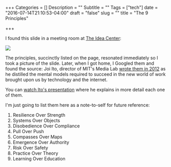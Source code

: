 +++
Categories = []
Description = ""
Subtitle = ""
Tags = ["tech"]
date = "2016-07-14T21:10:53-04:00"
draft = "false"
slug = ""
title = "The 9 Principles"

+++

I found this slide in a meeting room at [The Idea Center](http://www.theideacenter.co): 

<img src="https://67.media.tumblr.com/2310dd5921f5742e43873efe4187ac86/tumblr_oac1a49Eqv1qz7ur9o1_1280.jpg">

The principles, succinctly listed on the page, resonated immediately so I took a picture of the slide. Later, when I got home, I Googled them and found the source: Joi Ito, director of MIT's Media Lab [wrote them in 2012](https://www.media.mit.edu/about/principles) as he distilled the mental models required to succeed in the new world of work brought upon us by technology and the internet. 

You can [watch Ito's presentation](http://www.inktalks.com/discover/287/joichi-ito-mit-media-lab-from-a-container-to-a-network) where he explains in more detail each one of them. 

I'm just going to list them here as a note-to-self for future reference:

1. Resilience Over Strength
2. Systems Over Objects
3. Disobedience Over Compliance
4. Pull Over Push
5. Compasses Over Maps
6. Emergence Over Authority
7. Risk Over Safety
8. Practice Over Theory
9. Learning Over Education
